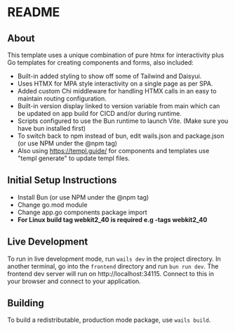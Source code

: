 # README

## About

This template uses a unique combination of pure htmx for interactivity plus Go templates for creating components and forms, also included:
- Built-in added styling to show off some of Tailwind and Daisyui.
- Uses HTMX for MPA style interactivity on a single page as per SPA.
- Added custom Chi middleware for handling HTMX calls in an easy to maintain routing configuration.
- Built-in version display linked to version variable from main which can be updated on app build for CICD and/or during runtime.
- Scripts configured to use the Bun runtime to launch Vite. (Make sure you have bun installed first)
- To switch back to npm instead of bun, edit wails.json and package.json (or use NPM under the @npm tag)
- Also using https://templ.guide/ for components and templates use "templ generate" to update templ files. 

## Initial Setup Instructions
- Install Bun (or use NPM under the @npm tag)
- Change go.mod module
- Change app.go components package import
- **For Linux build tag webkit2_40 is required e.g -tags webkit2_40**

## Live Development

To run in live development mode, run `wails dev` in the project directory. In another terminal, go into the `frontend`
directory and run `bun run dev`. The frontend dev server will run on http://localhost:34115. Connect to this in your
browser and connect to your application.

## Building

To build a redistributable, production mode package, use `wails build`.
